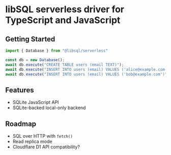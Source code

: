 # libSQL serverless driver for TypeScript and JavaScript

## Getting Started

```typescript
import { Database } from "@libsql/serverless"

const db = new Database();
await db.execute("CREATE TABLE users (email TEXT)");
await db.execute("INSERT INTO users (email) VALUES ('alice@example.com')");
await db.execute("INSERT INTO users (email) VALUES ('bob@example.com')");
```

## Features

* SQLite JavaScript API
* SQLite-backed local-only backend

## Roadmap

* SQL over HTTP with `fetch()`
* Read replica mode
* Cloudflare D1 API compatibility?
